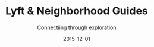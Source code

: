 ---
title: Lyft &amp; Neighborhood Guides
subtitle: Connectiing through exploration
layout: default
modal-id: 5
date: 2015-12-01
img: neighborhoods.jpg
thumbnail: neighborhoods-thumbnail.jpg
alt: image-alt
project-date: December 2015 to present
project-url: https://thenewtropic.com/little-havana-guide/
description: Transportation and ride-sharing company Lyft operates in hundreds of cities, but here in Miami we're helping them create an unprecedented community impact. Together, we're helping locals explore and connect with Miami's unique neighborhoods. Each month, we share places to eat, drink, and explore; and cover the people, history, and future of a Miami neighborhood — as well as a Lyft discount code to help people get there. We also design unique events (examples include history happy hours, restaurant crawls, and community conversations) to invite Miamians to explore different parts of the city. The results? Dynamic guides and experiences that our community returns to again and again, and deep engagement for our partner. 

---